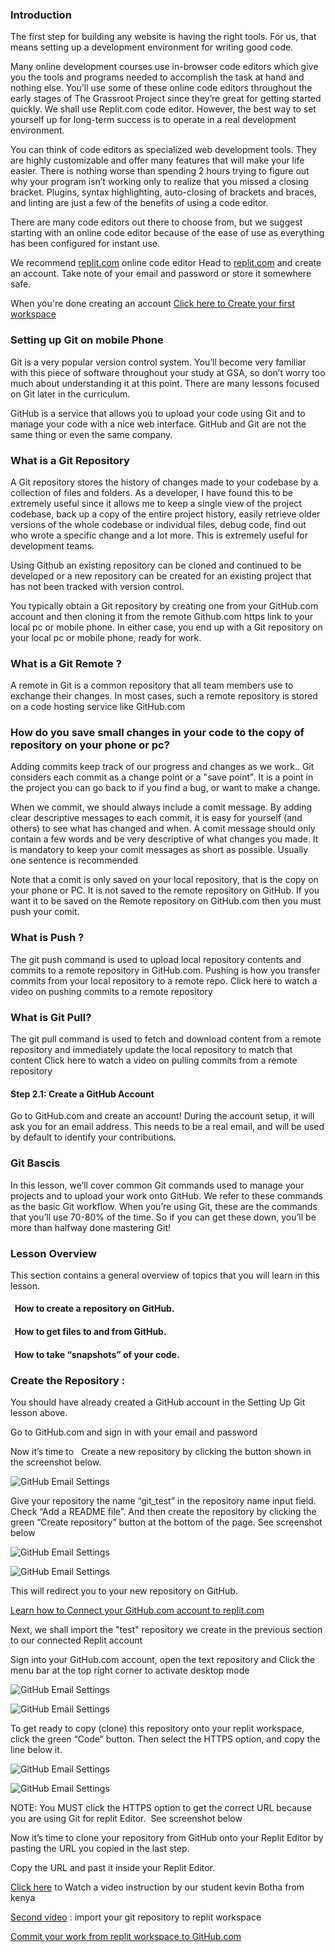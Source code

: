 ### Introduction

The first step for building any website is having the right tools. For us, that means setting up a development environment for writing good code.

Many online development courses use in-browser code editors  which give you the tools and programs needed to accomplish the task at hand and nothing else. You’ll use some of these online code editors throughout the early stages of The Grassroot Project since they’re great for getting started quickly. We shall use Replit.com code editor. However, the best way to set yourself up for long-term success is to operate in a real development environment.
 
You can think of code editors as specialized web development tools. They are highly customizable and offer many features that will make your life easier. There is nothing worse than spending 2 hours trying to figure out why your program isn’t working only to realize that you missed a closing bracket. Plugins, syntax highlighting, auto-closing of brackets and braces, and linting are just a few of the benefits of using a code editor. 


There are many code editors out there to choose from, but we suggest starting with an online code editor because of the ease of use as everything has been configured for instant  use.

We recommend [replit.com](replit.com) online code editor
Head to [replit.com](replit.com) and create an account. Take note of your email and password or store it somewhere safe.

When you're done creating an account
[Click here to Create your first workspace](https://www.dailymotion.com/video/k12P6H5GUp4Y5xyVeeu)
 

### Setting up Git on mobile Phone

Git is a very popular version control system. You’ll become very familiar with this piece of software throughout your study at GSA, so don’t worry too much about understanding it at this point. There are many lessons focused on Git later in the curriculum.

GitHub is a service that allows you to upload your code using Git and to manage your code with a nice web interface. GitHub and Git are not the same thing or even the same company.


### What is a Git Repository

A Git repository stores the history of changes made to your codebase by a collection of files and folders. As a developer, I have found this to be extremely useful since it allows me to keep a single view of the project codebase, back up a copy of the entire project history, easily retrieve older versions of the whole codebase or individual files, debug code, find out who wrote a specific change and a lot more.  This is extremely useful for development teams. 

Using Github an existing repository can be cloned and continued to be developed or a new repository can be created for an existing project that has not been tracked with version control.


You typically obtain a Git repository by creating one from your GitHub.com account  and then cloning it  from the remote Github.com https link to your local pc or mobile phone. In either case, you end up with a Git repository on your local pc or mobile phone, ready for work.


### What is a Git Remote ? 

A remote in Git is a common repository that all team members use to exchange their changes. In most cases, such a remote repository is stored on a code hosting service like GitHub.com 


### How do you save small changes in your code to the copy of repository on your phone or pc? 

Adding commits keep track of our progress and changes as we work.. Git considers each commit as a change point or  a "save point". It is a point in the project you can go back to if you find a bug, or want to make a change. 

When we commit, we should always include a comit message. By adding clear descriptive messages to each commit, it is easy for yourself (and others) to see what has changed and when. A comit message should only contain a few words and be very descriptive of what changes you made. It is mandatory to keep your comit messages as short as possible.  Usually one sentence is recommended 

Note that a comit is only saved on your local repository,  that is the copy on your phone or PC. It is not saved to the remote repository on GitHub.  If you want it to be saved on the Remote repository on GitHub.com then you must push your comit.

###  What is Push ? 

The git push command is used to upload local repository contents and commits to a remote repository in GitHub.com. Pushing is how you transfer commits from your local repository to a remote repo. Click here to watch a video on pushing commits to a remote repository 



###  What is Git Pull? 
The git pull command is used to fetch and download content from a remote repository and immediately update the local repository to match that content
Click here to watch a video on pulling commits from a remote repository 



####  Step 2.1: Create a GitHub Account

Go to GitHub.com and create an account! During the account setup, it will ask you for an email address. This needs to be a real email, and will be used by default to identify your contributions. 



###  Git Bascis

In this lesson, we’ll cover common Git commands used to manage your projects and to upload your work onto GitHub. We refer to these commands as the basic Git workflow. When you’re using Git, these are the commands that you’ll use 70-80% of the time. So if you can get these down, you’ll be more than halfway done mastering Git!


###  Lesson Overview

This section contains a general overview of topics that you will learn in this lesson.

####    How to create a repository on GitHub.
####    How to get files to and from GitHub.
####    How to take “snapshots” of your code.

### Create the Repository :

You should have already created a GitHub account in the Setting Up Git lesson above. 

Go  to GitHub.com and sign in with your email  and password 

Now it’s time to   Create a new repository by clicking the button shown in the screenshot below.


![GitHub Email Settings](https://github.com/grassroot-software/grassroot_curriculum/blob/main/foundations/installations/setting_up_git/imgs/1.jpg?raw=true)


Give your repository the name “git_test” in the repository name input field. Check “Add a README file”. And then create the repository by clicking the green “Create repository” button at the bottom of the page. See screenshot below 

![GitHub Email Settings](https://github.com/grassroot-software/grassroot_curriculum/blob/main/foundations/installations/setting_up_git/imgs/2.jpg?raw=true)

![GitHub Email Settings](https://github.com/grassroot-software/grassroot_curriculum/blob/main/foundations/installations/setting_up_git/imgs/3.jpg?raw=true)


This will redirect you to your new repository on GitHub. 

[Learn how to Connect your GitHub.com account to replit.com](https://www.dailymotion.com/video/k5R9lgZyJsr3ukyVecV)


Next, we shall import the "test" repository we create in the previous section to our connected Replit account 

Sign into your GitHub.com account,  open the text repository and Click the menu bar at the top right corner to activate desktop mode 


![GitHub Email Settings](https://github.com/grassroot-software/grassroot_curriculum/blob/main/foundations/installations/setting_up_git/imgs/4.jpg?raw=true)


![GitHub Email Settings](https://github.com/grassroot-software/grassroot_curriculum/blob/main/foundations/installations/setting_up_git/imgs/5.jpg?raw=true)

To get ready to copy (clone) this repository onto your replit workspace, click the green “Code” button. Then select the HTTPS option, and copy the line below it. 

![GitHub Email Settings](https://github.com/grassroot-software/grassroot_curriculum/blob/main/foundations/installations/setting_up_git/imgs/6.jpg?raw=true)

![GitHub Email Settings](https://github.com/grassroot-software/grassroot_curriculum/blob/main/foundations/installations/setting_up_git/imgs/7.jpg?raw=true)



NOTE: You MUST click the HTTPS option to get the correct URL because you are using Git for replit Editor. 
See screenshot below


Now it’s time to clone your repository from GitHub onto your Replit Editor by pasting the URL you copied in the last step. 

Copy the URL and past it inside your Replit Editor. 

[Click here](https://www.dailymotion.com/video/k40AtFkHlmxbj5yVeeb) to Watch a video  instruction by our student kevin Botha from kenya


[Second video](https://www.dailymotion.com/video/k6GRZaELbTm8hNyVeeb) : import your git repository to replit workspace


[Commit your work from replit workspace to GitHub.com](https://www.dailymotion.com/video/kayhx0fMHITL24yVehb)




